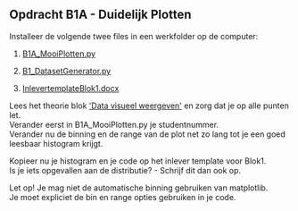 

## Opdracht B1A - Duidelijk Plotten

Installeer de volgende twee files in een werkfolder op de computer:

1. [B1A_MooiPlotten.py](B1A_MooiPlotten.py)

2. [B1_DatasetGenerator.py](B1_DatasetGenerator.py)

3. [InlevertemplateBlok1.docx](InlevertemplateBlok1.docx)

Lees het theorie blok ['Data visueel weergeven'](/blok-1/theorie-data-visueel-weergeven) en zorg dat je op alle punten let.<br>
Verander eerst in B1A_MooiPlotten.py je studentnummer.<br>
Verander nu de binning en de range van de plot net zo lang tot je een goed leesbaar histogram krijgt.<br>


Kopieer nu je histogram en je code op het inlever template voor Blok1. <br>
Is je iets opgevallen aan de distributie? - Schrijf dit dan ook op.

Let op! Je mag niet de automatische binning gebruiken van matplotlib.<br>
Je moet expliciet de bin en range opties gebruiken in je code.